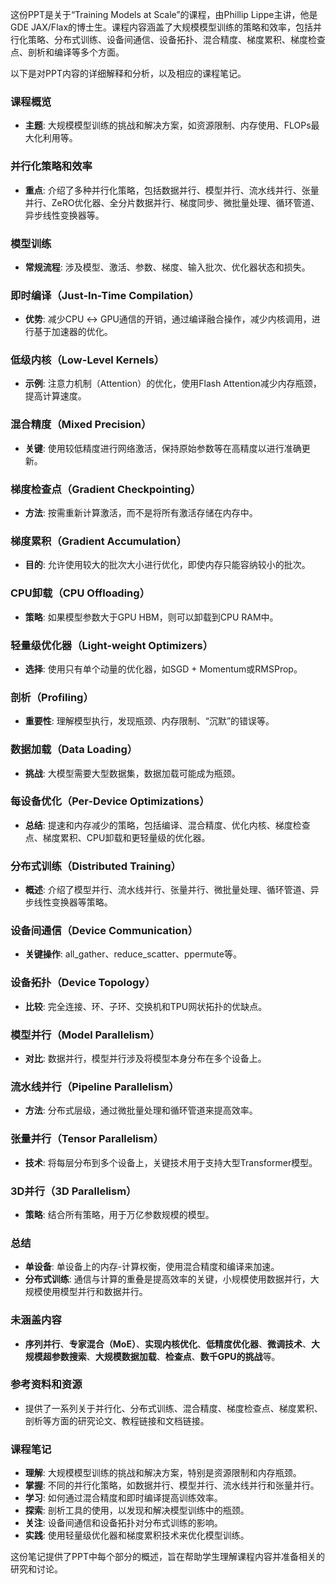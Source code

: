 这份PPT是关于“Training Models at Scale”的课程，由Phillip Lippe主讲，他是GDE JAX/Flax的博士生。课程内容涵盖了大规模模型训练的策略和效率，包括并行化策略、分布式训练、设备间通信、设备拓扑、混合精度、梯度累积、梯度检查点、剖析和编译等多个方面。

以下是对PPT内容的详细解释和分析，以及相应的课程笔记。

### 课程概览
- **主题**: 大规模模型训练的挑战和解决方案，如资源限制、内存使用、FLOPs最大化利用等。

### 并行化策略和效率
- **重点**: 介绍了多种并行化策略，包括数据并行、模型并行、流水线并行、张量并行、ZeRO优化器、全分片数据并行、梯度同步、微批量处理、循环管道、异步线性变换器等。

### 模型训练
- **常规流程**: 涉及模型、激活、参数、梯度、输入批次、优化器状态和损失。

### 即时编译（Just-In-Time Compilation）
- **优势**: 减少CPU ↔ GPU通信的开销，通过编译融合操作，减少内核调用，进行基于加速器的优化。

### 低级内核（Low-Level Kernels）
- **示例**: 注意力机制（Attention）的优化，使用Flash Attention减少内存瓶颈，提高计算速度。

### 混合精度（Mixed Precision）
- **关键**: 使用较低精度进行网络激活，保持原始参数等在高精度以进行准确更新。

### 梯度检查点（Gradient Checkpointing）
- **方法**: 按需重新计算激活，而不是将所有激活存储在内存中。

### 梯度累积（Gradient Accumulation）
- **目的**: 允许使用较大的批次大小进行优化，即使内存只能容纳较小的批次。

### CPU卸载（CPU Offloading）
- **策略**: 如果模型参数大于GPU HBM，则可以卸载到CPU RAM中。

### 轻量级优化器（Light-weight Optimizers）
- **选择**: 使用只有单个动量的优化器，如SGD + Momentum或RMSProp。

### 剖析（Profiling）
- **重要性**: 理解模型执行，发现瓶颈、内存限制、“沉默”的错误等。

### 数据加载（Data Loading）
- **挑战**: 大模型需要大型数据集，数据加载可能成为瓶颈。

### 每设备优化（Per-Device Optimizations）
- **总结**: 提速和内存减少的策略，包括编译、混合精度、优化内核、梯度检查点、梯度累积、CPU卸载和更轻量级的优化器。

### 分布式训练（Distributed Training）
- **概述**: 介绍了模型并行、流水线并行、张量并行、微批量处理、循环管道、异步线性变换器等策略。

### 设备间通信（Device Communication）
- **关键操作**: all_gather、reduce_scatter、ppermute等。

### 设备拓扑（Device Topology）
- **比较**: 完全连接、环、子环、交换机和TPU网状拓扑的优缺点。

### 模型并行（Model Parallelism）
- **对比**: 数据并行，模型并行涉及将模型本身分布在多个设备上。

### 流水线并行（Pipeline Parallelism）
- **方法**: 分布式层级，通过微批量处理和循环管道来提高效率。

### 张量并行（Tensor Parallelism）
- **技术**: 将每层分布到多个设备上，关键技术用于支持大型Transformer模型。

### 3D并行（3D Parallelism）
- **策略**: 结合所有策略，用于万亿参数规模的模型。

### 总结
- **单设备**: 单设备上的内存-计算权衡，使用混合精度和编译来加速。
- **分布式训练**: 通信与计算的重叠是提高效率的关键，小规模使用数据并行，大规模使用模型并行和数据并行。

### 未涵盖内容
- **序列并行**、**专家混合（MoE）**、**实现内核优化**、**低精度优化器**、**微调技术**、**大规模超参数搜索**、**大规模数据加载**、**检查点**、**数千GPU的挑战**等。

### 参考资料和资源
- 提供了一系列关于并行化、分布式训练、混合精度、梯度检查点、梯度累积、剖析等方面的研究论文、教程链接和文档链接。

### 课程笔记
- **理解**: 大规模模型训练的挑战和解决方案，特别是资源限制和内存瓶颈。
- **掌握**: 不同的并行化策略，如数据并行、模型并行、流水线并行和张量并行。
- **学习**: 如何通过混合精度和即时编译提高训练效率。
- **探索**: 剖析工具的使用，以发现和解决模型训练中的瓶颈。
- **关注**: 设备间通信和设备拓扑对分布式训练的影响。
- **实践**: 使用轻量级优化器和梯度累积技术来优化模型训练。

这份笔记提供了PPT中每个部分的概述，旨在帮助学生理解课程内容并准备相关的研究和讨论。